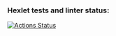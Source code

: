 ### Hexlet tests and linter status:
[![Actions Status](https://github.com/nomadkyr/frontend-project-lvl2/workflows/hexlet-check/badge.svg)](https://github.com/nomadkyr/frontend-project-lvl2/actions)